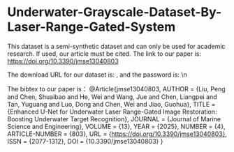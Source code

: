 # Underwater-Grayscale-Dataset-By-Laser-Range-Gated-System
This dataset is a semi-synthetic dataset and can only be used for academic research. If used, our article must be cited.
The link to our paper is: https://doi.org/10.3390/jmse13040803

The download URL for our dataset is: , and the password is: \n

The bibtex to our paper is：
@Article{jmse13040803,
AUTHOR = {Liu, Peng and Chen, Shuaibao and He, Wei and Wang, Jue and Chen, Liangpei and Tan, Yuguang and Luo, Dong and Chen, Wei and Jiao, Guohua},
TITLE = {Enhanced U-Net for Underwater Laser Range-Gated Image Restoration: Boosting Underwater Target Recognition},
JOURNAL = {Journal of Marine Science and Engineering},
VOLUME = {13},
YEAR = {2025},
NUMBER = {4},
ARTICLE-NUMBER = {803},
URL = {https://doi.org/10.3390/jmse13040803},
ISSN = {2077-1312},
DOI = {10.3390/jmse13040803}
}
